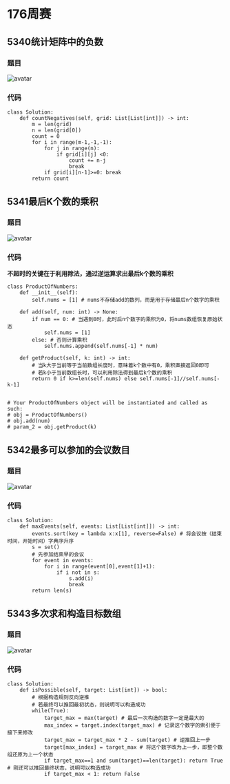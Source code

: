 # 176周赛

## 5340统计矩阵中的负数

### 题目

![avatar](pic/5340统计有序矩阵中的负数.png)

### 代码

    class Solution:
        def countNegatives(self, grid: List[List[int]]) -> int:
            m = len(grid)
            n = len(grid[0])
            count = 0
            for i in range(m-1,-1,-1):
                for j in range(n):
                    if grid[i][j] <0:
                        count += n-j
                        break
                if grid[i][n-1]>=0: break
            return count

## 5341最后K个数的乘积

### 题目

![avatar](pic/5341最后K个数的乘积.png)

### 代码

**不超时的关键在于利用除法，通过逆运算求出最后k个数的乘积**

    class ProductOfNumbers:
        def __init__(self):
            self.nums = [1] # nums不存储add的数列，而是用于存储最后n个数字的乘积

        def add(self, num: int) -> None:
            if num == 0: # 当遇到0时，此时后n个数字的乘积为0，将nums数组恢复原始状态
                self.nums = [1]
            else: # 否则计算乘积
                self.nums.append(self.nums[-1] * num)

        def getProduct(self, k: int) -> int:
            # 当k大于当前等于当前数组长度时，意味着k个数中有0，乘积直接返回0即可
            # 若k小于当前数组长时，可以利用除法得到最后k个数的乘积
            return 0 if k>=len(self.nums) else self.nums[-1]//self.nums[-k-1]


    # Your ProductOfNumbers object will be instantiated and called as such:
    # obj = ProductOfNumbers()
    # obj.add(num)
    # param_2 = obj.getProduct(k)

## 5342最多可以参加的会议数目

### 题目

![avatar](pic/5342最多可以参加的会议数目.png)

### 代码

    class Solution:
        def maxEvents(self, events: List[List[int]]) -> int:
            events.sort(key = lambda x:x[1], reverse=False) # 将会议按（结束时间，开始时间）字典序升序
            s = set()
            # 先参加结束早的会议
            for event in events:
                for i in range(event[0],event[1]+1):
                    if i not in s:
                        s.add(i)
                        break
            return len(s)

## 5343多次求和构造目标数组

### 题目

![avatar](pic/5343多次求和构造目标数组.png)

### 代码

    class Solution:
        def isPossible(self, target: List[int]) -> bool:
            # 根据构造规则反向逆推
            # 若最终可以推回最初状态，则说明可以构造成功
            while(True):
                target_max = max(target) # 最后一次构造的数字一定是最大的
                max_index = target.index(target_max) # 记录这个数字的索引便于接下来修改
                target_max = target_max * 2 - sum(target) # 逆推回上一步
                target[max_index] = target_max # 将这个数字改为上一步，即整个数组还原为上一个状态
                if target_max==1 and sum(target)==len(target): return True # 刚还可以推回最终状态，说明可以构造成功
                if target_max < 1: return False